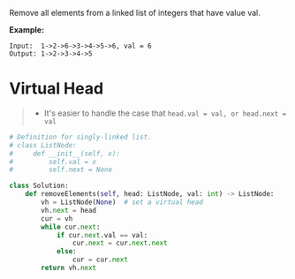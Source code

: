 Remove all elements from a linked list of integers that have value val.

**Example:**
```
Input:  1->2->6->3->4->5->6, val = 6
Output: 1->2->3->4->5
```
# Virtual Head
>* It's easier to handle the case that ```head.val = val, or head.next = val```
```python
# Definition for singly-linked list.
# class ListNode:
#     def __init__(self, x):
#         self.val = x
#         self.next = None

class Solution:
    def removeElements(self, head: ListNode, val: int) -> ListNode:
        vh = ListNode(None)  # set a virtual head
        vh.next = head 
        cur = vh
        while cur.next:
            if cur.next.val == val:
                cur.next = cur.next.next
            else:
                cur = cur.next
        return vh.next
```